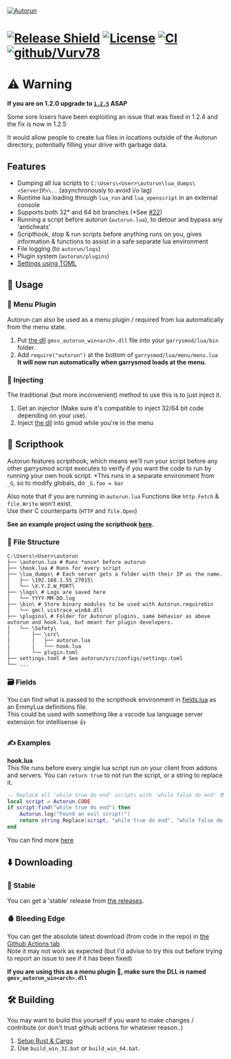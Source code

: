 [![Autorun](assets/logo.png)](https://github.com/Vurv78/Autorun-rs)
# [![Release Shield](https://img.shields.io/github/v/release/Vurv78/Autorun-rs)](https://github.com/Vurv78/Autorun-rs/releases/latest) [![License](https://img.shields.io/github/license/Vurv78/Autorun-rs?color=red)](https://opensource.org/licenses/Apache-2.0) [![CI](https://github.com/Vurv78/Autorun-rs/workflows/Download/badge.svg)](https://github.com/Vurv78/Autorun-rs/actions/workflows/downloads.yml) [![github/Vurv78](https://img.shields.io/discord/824727565948157963?label=Discord&logo=discord&logoColor=ffffff&labelColor=7289DA&color=2c2f33)](https://discord.gg/yXKMt2XUXm)

# ⚠️ Warning

**If you are on 1.2.0 upgrade to [`1.2.5`](https://github.com/Vurv78/Autorun-rs/releases/tag/v1.2.5) ASAP**

Some sore losers have been exploiting an issue that was fixed in 1.2.4 and the fix is now in 1.2.5

It would allow people to create lua files in locations outside of the Autorun directory, potentially filling your drive with garbage data.

## Features
* Dumping all lua scripts to ``C:\Users\<User>\autorun\lua_dumps\<ServerIP>\..`` (asynchronously to avoid i/o lag)
* Runtime lua loading through ``lua_run`` and ``lua_openscript`` in an external console
* Supports both 32* and 64 bit branches (*See [#22](https://github.com/Vurv78/Autorun-rs/issues/22))
* Running a script before autorun (``autorun.lua``), to detour and bypass any 'anticheats'
* Scripthook, stop & run scripts before anything runs on you, gives information & functions to assist in a safe separate lua environment
* File logging (to ``autorun/logs``)
* Plugin system (``autorun/plugins``)
* [Settings using TOML](autorun/src/configs/settings.toml)

## 🤔 Usage
### 🧩 Menu Plugin
Autorun can also be used as a menu plugin / required from lua automatically from the menu state.
1. Put [the dll](#%EF%B8%8F-downloading) ``gmsv_autorun_win<arch>.dll`` file into your ``garrysmod/lua/bin`` folder.
2. Add ``require("autorun")`` at the bottom of ``garrysmod/lua/menu/menu.lua``  
**It will now run automatically when garrysmod loads at the menu.**

### 💉 Injecting
The traditional (but more inconvenient) method to use this is to just inject it.
1. Get an injector (Make sure it's compatible to inject 32/64 bit code depending on your use).  
2. Inject [the dll](#%EF%B8%8F-downloading) into gmod while you're in the menu

## 📜 Scripthook
Autorun features scripthook, which means we'll run your script before any other garrysmod script executes to verify if you want the code to run by running your own hook script.
*This runs in a separate environment from ``_G``, so to modify globals, do ``_G.foo = bar``

Also note that if you are running in ``autorun.lua`` Functions like ``http.Fetch`` & ``file.Write`` won't exist.  
Use their C counterparts (``HTTP`` and ``file.Open``)

__See an example project using the scripthook [here](https://github.com/Vurv78/Safety).__

### 📁 File Structure
```golo
C:\Users\<User>\autorun
├── \autorun.lua # Runs *once* before autorun
├── \hook.lua # Runs for every script
├── \lua_dumps\ # Each server gets a folder with their IP as the name.
│   ├── \192.168.1.55_27015\
│   └── \X.Y.Z.W_PORT\
├── \logs\ # Logs are saved here
│   └── YYYY-MM-DD.log
├── \bin\ # Store binary modules to be used with Autorun.requirebin
│   └── gmcl_vistrace_win64.dll
├── \plugins\ # Folder for Autorun plugins, same behavior as above autorun and hook.lua, but meant for plugin developers.
│   └── \Safety\
│       ├── \src\
|       |   ├── autorun.lua
|       |   └── hook.lua
│       └── plugin.toml
├── settings.toml # See autorun/src/configs/settings.toml
└── ...
```

### 🗃️ Fields
You can find what is passed to the scripthook environment in [fields.lua](fields.lua) as an EmmyLua definitions file.  
This could be used with something like a vscode lua language server extension for intellisense 👍

### ✍️ Examples
__hook.lua__  
This file runs before every single lua script run on your client from addons and servers.
You can ``return true`` to not run the script, or a string to replace it.
```lua
-- Replace all 'while true do end' scripts with 'while false do end' 😎
local script = Autorun.CODE
if script:find("while true do end") then
	Autorun.log("Found an evil script!")
	return string.Replace(script, "while true do end", "while false do end")
end
```

You can find more [here](examples)

## ⬇️ Downloading
### 🦺 Stable
You can get a 'stable' release from [the releases](https://github.com/Vurv78/Autorun-rs/releases/latest).
### 🩸 Bleeding Edge
You can get the absolute latest download (from code in the repo) in [the Github Actions tab](https://github.com/Vurv78/Autorun-rs/actions/workflows/downloads.yml)  
Note it may not work as expected (but I'd advise to try this out before trying to report an issue to see if it has been fixed)

__If you are using this as a menu plugin 🧩, make sure the DLL is named ``gmsv_autorun_win<arch>.dll``__

## 🛠️ Building
You may want to build this yourself if you want to make changes / contribute (or don't trust github actions for whatever reason..)
1. [Setup Rust & Cargo](https://www.rust-lang.org/learn/get-started)
2. Use ``build_win_32.bat`` or ``build_win_64.bat``.  
